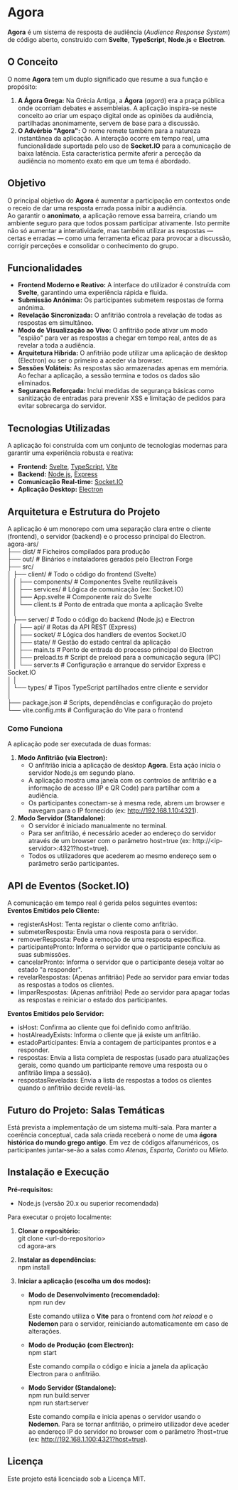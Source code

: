 # **Agora**

**Agora** é um sistema de resposta de audiência (*Audience Response System*) de código aberto, construído com **Svelte**, **TypeScript**, **Node.js** e **Electron**.

## **O Conceito**

O nome **Agora** tem um duplo significado que resume a sua função e propósito:

1. **A Ágora Grega:** Na Grécia Antiga, a **Ágora** (*agorá*) era a praça pública onde ocorriam debates e assembleias. A aplicação inspira-se neste conceito ao criar um espaço digital onde as opiniões da audiência, partilhadas anonimamente, servem de base para a discussão.  
2. **O Advérbio "Agora":** O nome remete também para a natureza instantânea da aplicação. A interação ocorre em tempo real, uma funcionalidade suportada pelo uso de **Socket.IO** para a comunicação de baixa latência. Esta característica permite aferir a perceção da audiência no momento exato em que um tema é abordado.

## **Objetivo**

O principal objetivo do **Agora** é aumentar a participação em contextos onde o receio de dar uma resposta errada possa inibir a audiência.  
Ao garantir o **anonimato**, a aplicação remove essa barreira, criando um ambiente seguro para que todos possam participar ativamente. Isto permite não só aumentar a interatividade, mas também utilizar as respostas — certas e erradas — como uma ferramenta eficaz para provocar a discussão, corrigir perceções e consolidar o conhecimento do grupo.

## **Funcionalidades**

* **Frontend Moderno e Reativo:** A interface do utilizador é construída com **Svelte**, garantindo uma experiência rápida e fluida.  
* **Submissão Anónima:** Os participantes submetem respostas de forma anónima.  
* **Revelação Sincronizada:** O anfitrião controla a revelação de todas as respostas em simultâneo.  
* **Modo de Visualização ao Vivo:** O anfitrião pode ativar um modo "espião" para ver as respostas a chegar em tempo real, antes de as revelar a toda a audiência.  
* **Arquitetura Híbrida:** O anfitrião pode utilizar uma aplicação de desktop (Electron) ou ser o primeiro a aceder via browser.  
* **Sessões Voláteis:** As respostas são armazenadas apenas em memória. Ao fechar a aplicação, a sessão termina e todos os dados são eliminados.  
* **Segurança Reforçada:** Inclui medidas de segurança básicas como sanitização de entradas para prevenir XSS e limitação de pedidos para evitar sobrecarga do servidor.

## **Tecnologias Utilizadas**

A aplicação foi construída com um conjunto de tecnologias modernas para garantir uma experiência robusta e reativa:

* **Frontend:** [Svelte](https://svelte.dev/), [TypeScript](https://www.typescriptlang.org/), [Vite](https://vitejs.dev/)  
* **Backend:** [Node.js](https://nodejs.org/), [Express](https://expressjs.com/)  
* **Comunicação Real-time:** [Socket.IO](https://socket.io/)  
* **Aplicação Desktop:** [Electron](https://www.electronjs.org/)

## **Arquitetura e Estrutura do Projeto**

A aplicação é um monorepo com uma separação clara entre o cliente (frontend), o servidor (backend) e o processo principal do Electron.  
agora-ars/  
├── dist/                   \# Ficheiros compilados para produção  
├── out/                    \# Binários e instaladores gerados pelo Electron Forge  
├── src/  
│   ├── client/             \# Todo o código do frontend (Svelte)  
│   │   ├── components/     \# Componentes Svelte reutilizáveis  
│   │   ├── services/       \# Lógica de comunicação (ex: Socket.IO)  
│   │   ├── App.svelte      \# Componente raiz do Svelte  
│   │   └── client.ts       \# Ponto de entrada que monta a aplicação Svelte  
│   │  
│   ├── server/             \# Todo o código do backend (Node.js) e Electron  
│   │   ├── api/            \# Rotas da API REST (Express)  
│   │   ├── socket/         \# Lógica dos handlers de eventos Socket.IO  
│   │   ├── state/          \# Gestão do estado central da aplicação  
│   │   ├── main.ts         \# Ponto de entrada do processo principal do Electron  
│   │   ├── preload.ts      \# Script de preload para a comunicação segura (IPC)  
│   │   └── server.ts       \# Configuração e arranque do servidor Express e Socket.IO  
│   │  
│   └── types/              \# Tipos TypeScript partilhados entre cliente e servidor  
│  
├── package.json            \# Scripts, dependências e configuração do projeto  
└── vite.config.mts         \# Configuração do Vite para o frontend

### **Como Funciona**

A aplicação pode ser executada de duas formas:

1. **Modo Anfitrião (via Electron):**  
   * O anfitrião inicia a aplicação de desktop **Agora**. Esta ação inicia o servidor Node.js em segundo plano.  
   * A aplicação mostra uma janela com os controlos de anfitrião e a informação de acesso (IP e QR Code) para partilhar com a audiência.  
   * Os participantes conectam-se à mesma rede, abrem um browser e navegam para o IP fornecido (ex: http://192.168.1.10:4321).  
2. **Modo Servidor (Standalone):**  
   * O servidor é iniciado manualmente no terminal.  
   * Para ser anfitrião, é necessário aceder ao endereço do servidor através de um browser com o parâmetro host=true (ex: http://\<ip-servidor\>:4321?host=true).  
   * Todos os utilizadores que acederem ao mesmo endereço sem o parâmetro serão participantes.

## **API de Eventos (Socket.IO)**

A comunicação em tempo real é gerida pelos seguintes eventos:  
**Eventos Emitidos pelo Cliente:**

* registerAsHost: Tenta registar o cliente como anfitrião.  
* submeterResposta: Envia uma nova resposta para o servidor.  
* removerResposta: Pede a remoção de uma resposta específica.  
* participantePronto: Informa o servidor que o participante concluiu as suas submissões.  
* cancelarPronto: Informa o servidor que o participante deseja voltar ao estado "a responder".  
* revelarRespostas: (Apenas anfitrião) Pede ao servidor para enviar todas as respostas a todos os clientes.  
* limparRespostas: (Apenas anfitrião) Pede ao servidor para apagar todas as respostas e reiniciar o estado dos participantes.

**Eventos Emitidos pelo Servidor:**

* isHost: Confirma ao cliente que foi definido como anfitrião.  
* hostAlreadyExists: Informa o cliente que já existe um anfitrião.  
* estadoParticipantes: Envia a contagem de participantes prontos e a responder.  
* respostas: Envia a lista completa de respostas (usado para atualizações gerais, como quando um participante remove uma resposta ou o anfitrião limpa a sessão).  
* respostasReveladas: Envia a lista de respostas a todos os clientes quando o anfitrião decide revelá-las.

## **Futuro do Projeto: Salas Temáticas**

Está prevista a implementação de um sistema multi-sala. Para manter a coerência conceptual, cada sala criada receberá o nome de uma **ágora histórica do mundo grego antigo**. Em vez de códigos alfanuméricos, os participantes juntar-se-ão a salas como *Atenas*, *Esparta*, *Corinto* ou *Mileto*.

## **Instalação e Execução**

**Pré-requisitos:**

* Node.js (versão 20.x ou superior recomendada)

Para executar o projeto localmente:

1. **Clonar o repositório:**  
   git clone \<url-do-repositorio\>  
   cd agora-ars

2. **Instalar as dependências:**  
   npm install

3. **Iniciar a aplicação (escolha um dos modos):**  
   * **Modo de Desenvolvimento (recomendado):**  
     npm run dev

     Este comando utiliza o **Vite** para o frontend com *hot reload* e o **Nodemon** para o servidor, reiniciando automaticamente em caso de alterações.  
   * **Modo de Produção (com Electron):**  
     npm start

     Este comando compila o código e inicia a janela da aplicação Electron para o anfitrião.  
   * **Modo Servidor (Standalone):**  
     npm run build:server  
     npm run start:server

     Este comando compila e inicia apenas o servidor usando o **Nodemon**. Para se tornar anfitrião, o primeiro utilizador deve aceder ao endereço IP do servidor no browser com o parâmetro ?host=true (ex: http://192.168.1.100:4321?host=true).

## **Licença**

Este projeto está licenciado sob a Licença MIT.